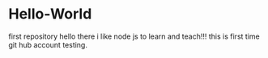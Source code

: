 # Hello-World
first repository
hello there i like node js to learn and teach!!! this is first time git hub account testing.
